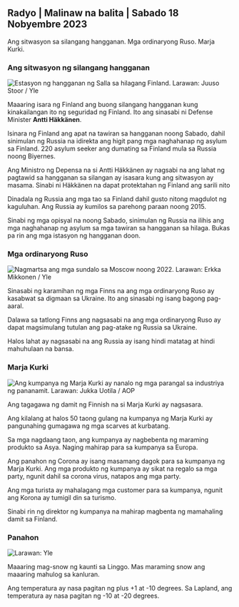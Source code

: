 ## Radyo \| Malinaw na balita \| Sabado 18 Nobyembre 2023

Ang sitwasyon sa silangang hangganan. Mga ordinaryong Ruso. Marja Kurki.

### Ang sitwasyon ng silangang hangganan

![Estasyon ng hangganan ng Salla sa hilagang Finland. Larawan: Juuso Stoor / Yle](https://images.cdn.yle.fi/image/upload/c_crop,h_3033,w_5392,x_0,y_144/ar_1.7777777777777777,c_fill,g_faces,h_670/w_pr_1205.q_auto:eco/f_auto/fl_lossy/v1700230392/39-1202451655773834805e)

Maaaring isara ng Finland ang buong silangang hangganan kung kinakailangan ito ng seguridad ng Finland. Ito ang sinasabi ni Defense Minister **Antti Häkkänen**.

Isinara ng Finland ang apat na tawiran sa hangganan noong Sabado, dahil sinimulan ng Russia na idirekta ang higit pang mga naghahanap ng asylum sa Finland. 220 asylum seeker ang dumating sa Finland mula sa Russia noong Biyernes.

Ang Ministro ng Depensa na si Antti Häkkänen ay nagsabi na ang lahat ng pagtawid sa hangganan sa silangan ay isasara kung ang sitwasyon ay masama. Sinabi ni Häkkänen na dapat protektahan ng Finland ang sarili nito

Dinadala ng Russia ang mga tao sa Finland dahil gusto nitong magdulot ng kaguluhan. Ang Russia ay kumilos sa parehong paraan noong 2015.

Sinabi ng mga opisyal na noong Sabado, sinimulan ng Russia na ilihis ang mga naghahanap ng asylum sa mga tawiran sa hangganan sa hilaga. Bukas pa rin ang mga istasyon ng hangganan doon.

### Mga ordinaryong Ruso

![Nagmartsa ang mga sundalo sa Moscow noong 2022. Larawan: Erkka Mikkonen / Yle](https://images.cdn.yle.fi/image/upload/c_crop,h_2250,w_4000,x_0,y_620/ar_1.777777777777777,g_face,h_675,w_1200/dpr_1.0/q_auto:eco/f_auto/fl_lossy/v1652081791/39-9521386278c4035763b)

Sinasabi ng karamihan ng mga Finns na ang mga ordinaryong Ruso ay kasabwat sa digmaan sa Ukraine. Ito ang sinasabi ng isang bagong pag-aaral.

Dalawa sa tatlong Finns ang nagsasabi na ang mga ordinaryong Ruso ay dapat magsimulang tutulan ang pag-atake ng Russia sa Ukraine.

Halos lahat ay nagsasabi na ang Russia ay isang hindi matatag at hindi mahuhulaan na bansa.

### Marja Kurki

![Ang kumpanya ng Marja Kurki ay nanalo ng mga parangal sa industriya ng pananamit. Larawan: Jukka Uotila / AOP](https://images.cdn.yle.fi/image/upload/c_crop,h_2089,w_3715,x_1,y_0/ar_1.7777777777777777,c_fill,g_faces,h_675/w_pr_1200.q_auto:eco/f_auto/fl_lossy/v1700215518/39-120216565573a69289c3)

Ang tagagawa ng damit ng Finnish na si Marja Kurki ay nagsasara.

Ang kilalang at halos 50 taong gulang na kumpanya ng Marja Kurki ay pangunahing gumagawa ng mga scarves at kurbatang.

Sa mga nagdaang taon, ang kumpanya ay nagbebenta ng maraming produkto sa Asya. Naging mahirap para sa kumpanya sa Europa.

Ang panahon ng Corona ay isang masamang dagok para sa kumpanya ng Marja Kurki. Ang mga produkto ng kumpanya ay sikat na regalo sa mga party, ngunit dahil sa corona virus, natapos ang mga party.

Ang mga turista ay mahalagang mga customer para sa kumpanya, ngunit ang Korona ay tumigil din sa turismo.

Sinabi rin ng direktor ng kumpanya na mahirap magbenta ng mamahaling damit sa Finland.

### Panahon

![ Larawan: Yle](https://images.cdn.yle.fi/image/upload/c_crop,h_1080,w_1919,x_0,y_0/ar_1.7777777777777777,c_fill,g_faces,h_675,w_1200/dq_au.:eco/f_auto/fl_lossy/v1700323494/39-12028456558e083321cf)

Maaaring mag-snow ng kaunti sa Linggo. Mas maraming snow ang maaaring mahulog sa kanluran.

Ang temperatura ay nasa pagitan ng plus +1 at -10 degrees. Sa Lapland, ang temperatura ay nasa pagitan ng -10 at -20 degrees.